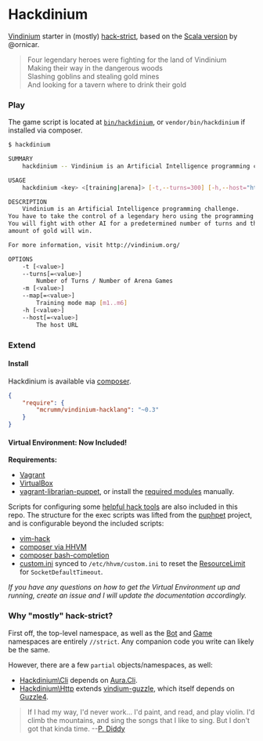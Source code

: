 Hackdinium
==========

[Vindinium](http://vindinium.org) starter in (mostly) [hack-strict](http://hacklang.org), based on the [Scala version](https://github.com/ornicar/vindinium-starter-scala) by @ornicar.

>Four legendary heroes were fighting for the land of Vindinium  
>Making their way in the dangerous woods  
>Slashing goblins and stealing gold mines  
>And looking for a tavern where to drink their gold

### Play

The game script is located at [`bin/hackdinium`](bin/hackdinium), or `vendor/bin/hackdinium` if installed via composer.

```bash
$ hackdinium

SUMMARY
    hackdinium -- Vindinium is an Artificial Intelligence programming challenge.

USAGE
    hackdinium <key> <[training|arena]> [-t,--turns=300] [-h,--host="http://vindinium.org/"]

DESCRIPTION
    Vindinium is an Artificial Intelligence programming challenge.
You have to take the control of a legendary hero using the programming language of your choice.
You will fight with other AI for a predetermined number of turns and the hero with the greatest
amount of gold will win.

For more information, visit http://vindinium.org/

OPTIONS
    -t [<value>]
    --turns[=<value>]
        Number of Turns / Number of Arena Games
    -m [<value>]
    --map[=<value>]
        Training mode map [m1..m6]
    -h [<value>]
    --host[=<value>]
        The host URL
```


### Extend

#### Install

Hackdinium is available via [composer](http://getcomposer.org).

```JSON
{
    "require": {
        "mcrumm/vindinium-hacklang": "~0.3"
    }
}
```

#### Virtual Environment: Now Included!

**Requirements:**

- [Vagrant](http://vagrantup.com)
- [VirtualBox](http://virtualbox.com)
- [vagrant-librarian-puppet](https://github.com/mhahn/vagrant-librarian-puppet), or install the [required modules](puppet/Puppetfile) manually.

Scripts for configuring some [helpful hack tools](scripts/) are also included in this repo. The structure for the exec scripts was lifted from the [puphpet](http://puphpet.com) project, and is configurable beyond the included scripts:

-  [vim-hack](https://github.com/hhvm/vim-hack)
-  [composer via HHVM](https://blog.engineyard.com/2014/hhvm-hack-part-2)
-  [composer bash-completion](https://github.com/iArren/composer-bash-completion)
-  [custom.ini](puppet/files/hhvm/custom.ini) synced to `/etc/hhvm/custom.ini` to reset the [ResourceLimit](https://github.com/facebook/hhvm/wiki/Runtime-options#resource-limits) for `SocketDefaultTimeout`.

*If you have any questions on how to get the Virtual Environment up and running, create an issue and I will update the documentation accordingly.*


### Why "mostly" hack-strict?

First off, the top-level namespace, as well as the [Bot](src/Bot) and [Game](src/Game) namespaces are entirely `//strict`. Any companion code you write can likely be the same.

However, there are a few `partial` objects/namespaces, as well:

- [Hackdinium\Cli](src/Cli) depends on [Aura.Cli](https://github.com/auraphp/Aura.Cli).
- [Hackdinium\Http](src/Http) extends [vindium-guzzle](https://github.com/mcrumm/vindinium-guzzle), which itself depends on [Guzzle4](https://github.com/guzzle/guzzle).

> If I had my way, I'd never work... I'd paint, and read, and play violin. I'd climb the mountains, and sing the songs that I like to sing. But I don't got that kinda time. --[P. Diddy](http://m.imdb.com/title/tt0353049/quotes?qt=qt0312304)
